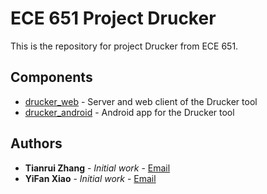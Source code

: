 # ECE 651 Project Drucker

This is the repository for project Drucker from ECE 651.

## Components

* [drucker_web](https://gitlab.oit.duke.edu/ECE651_S19/drucker/tree/master/drucker_web) - Server and web client of the Drucker tool
* [drucker_android](https://gitlab.oit.duke.edu/ECE651_S19/drucker/tree/master/drucker_android) - Android app for the Drucker tool

## Authors

* **Tianrui Zhang** - *Initial work* - [Email](mailto:tianrui.zhang@duke.edu)
* **YiFan Xiao** - *Initial work* - [Email](mailto:yifan.xiao@duke.edu)

